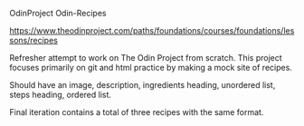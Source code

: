 OdinProject Odin-Recipes

https://www.theodinproject.com/paths/foundations/courses/foundations/lessons/recipes

Refresher attempt to work on The Odin Project from scratch. This project focuses primarily on git and html practice by making a mock site of recipes.

Should have an image, description, ingredients heading, unordered list, 
steps heading, ordered list.

Final iteration contains a total of three recipes with the same format.